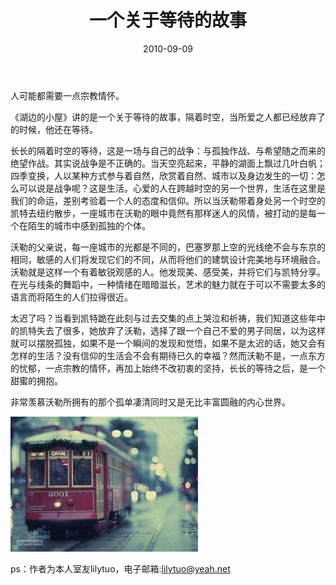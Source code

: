 ﻿---
title: "一个关于等待的故事"
date: 2010-09-09
categories: 
  - "essay"
tags: 
  - "来稿"
  - "等待"
---

人可能都需要一点宗教情怀。

《湖边的小屋》讲的是一个关于等待的故事，隔着时空，当所爱之人都已经放弃了的时候，他还在等待。

长长的隔着时空的等待，这是一场与自己的战争：与孤独作战、与希望随之而来的绝望作战。其实说战争是不正确的。当天空亮起来，平静的湖面上飘过几叶白帆；四季变换，人以某种方式参与着自然，欣赏着自然、城市以及身边发生的一切：怎么可以说是战争呢？这是生活。心爱的人在跨越时空的另一个世界，生活在这里是我们的命运，差别考验着一个人的态度和信仰。所以当沃勒带着身处另一个时空的凯特去纽约散步，一座城市在沃勒的眼中竟然有那样迷人的风情，被打动的是每一个在陌生的城市中感到孤独的个体。

沃勒的父亲说，每一座城市的光都是不同的，巴塞罗那上空的光线绝不会与东京的相同，敏感的人们将发现它们的不同，从而将他们的建筑设计完美地与环境融合。沃勒就是这样一个有着敏锐观感的人。他发现美、感受美，并将它们与凯特分享。在光与线条的舞蹈中，一种情绪在暗暗滋长，艺术的魅力就在于可以不需要太多的语言而将陌生的人们拉得很近。

太迟了吗？当看到凯特跪在此刻与过去交集的点上哭泣和祈祷，我们知道这些年中的凯特失去了很多，她放弃了沃勒，选择了跟一个自己不爱的男子同居，以为这样就可以摆脱孤独，如果不是一个瞬间的发现和觉悟，如果不是太迟的话，她又会有怎样的生活？没有信仰的生活会不会有期待已久的幸福？然而沃勒不是，一点东方的忧郁，一点宗教的情怀，再加上始终不改初衷的坚持，长长的等待之后，是一个甜蜜的拥抱。

非常羡慕沃勒所拥有的那个孤单凄清同时又是无比丰富圆融的内心世界。

![文章配图](/images/5652754295_5b87e8674b_z.jpg)

ps：作者为本人室友lilytuo，电子邮箱:lilytuo@yeah.net
